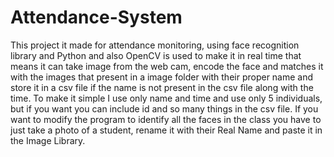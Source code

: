 # Attendance-System
This project it made for attendance monitoring,  using face recognition library and Python and also OpenCV is used to make it in real time that means it can take image from the web cam, encode the face  and matches it with the images that present in a image folder with their proper name and store it in a csv file if the name is not present in the csv file along with the time. To make it simple I use only name and time and use only 5 individuals, but if you want you can include id and so many things in the csv file.  If you want to modify the program to identify all the faces in the class you have to just take a photo of a student, rename it with their Real Name and paste it in the Image Library.
